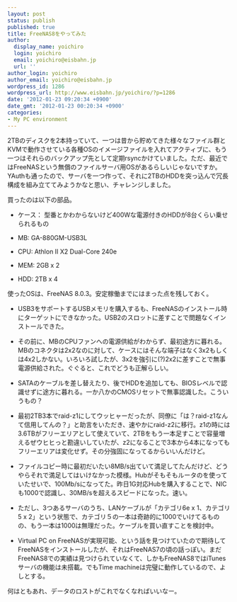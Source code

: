 ```yaml
---
layout: post
status: publish
published: true
title: FreeNAS8をやってみた
author:
  display_name: yoichiro
  login: yoichiro
  email: yoichiro@eisbahn.jp
  url: ''
author_login: yoichiro
author_email: yoichiro@eisbahn.jp
wordpress_id: 1286
wordpress_url: http://www.eisbahn.jp/yoichiro/?p=1286
date: '2012-01-23 09:20:34 +0900'
date_gmt: '2012-01-23 00:20:34 +0900'
categories:
- My PC environment
---
```


2TBのディスクを2本持っていて、一つは昔から貯めてきた様々なファイル群とKVMで動作させている各種OSのイメージファイルを入れてアクティブに、もう一つはそれらのバックアップ先として定期rsyncかけていました。ただ、最近ではFreeNASという無償のファイルサーバ用OSがあるらしいじゃないですか。YAuthも通ったので、サーバを一つ作って、それに2TBのHDDを突っ込んで冗長構成を組み立ててみようかなと思い、チャレンジしました。

買ったのは以下の部品。

* ケース： 型番とかわからないけど400Wな電源付きのHDDが8台くらい乗せられるもの

* MB: GA-880GM-USB3L

* CPU: Athlon II X2 Dual-Core 240e

* MEM: 2GB x 2

* HDD: 2TB x 4

使ったOSは、FreeNAS 8.0.3。安定稼働までにはまった点を残しておく。

* USB3をサポートするUSBメモリを購入するも、FreeNASのインストール時にターゲットにできなかった。USB2のスロットに差すことで問題なくインストールできた。

* その前に、MBのCPUファンへの電源供給がわからず、最初途方に暮れる。MBのコネクタは2x2なのに対して、ケースにはそんな端子はなく3x2もしくは4x2しかない。いろいろ試したが、3x2を強引に(?)2x2に差すことで無事電源供給された。ぐぐると、これでどうも正解らしい。

* SATAのケーブルを差し替えたり、後でHDDを追加しても、BIOSレベルで認識せずに途方に暮れる。一か八かのCMOSリセットで無事認識した。こういうもの？

* 最初2TB3本でraid-z1にしてウッヒャーだったが、同僚に「は？raid-z1なんて信用してんの？」と助言をいただき、速やかにraid-z2に移行。z1の時には3.6TBがフリーエリアとして使えていて、2TBをもう一本足すことで容量増えるぜウヒヒっと勘違いしていたが、z2になることで3本から4本になってもフリーエリアは変化せず。その分強固になってるからいいんだけど。

* ファイルコピー時に最初だいたい8MB/s出ていて満足してたんだけど、どうやらそれで満足してはいけなかった模様。Hubがそもそもルータのを使っていたせいで、100Mb/sになってた。昨日1G対応Hubを購入することで、NICも1000で認識し、30MB/sを超えるスピードになった。速い。

* ただし、3つあるサーバのうち、LANケーブルが「カテゴリ6e x 1、カテゴリ5 x 2」という状態で、カテゴリ５の一本は奇跡的に1000でいけてるものの、もう一本は1000は無理だった。ケーブルを買い直すことを検討中。

* Virtual PC on FreeNASが実現可能、という話を見つけていたので期待してFreeNASをインストールしたが、それはFreeNAS7の頃の話っぽい。まだFreeNAS8での実績は見つけられていなくて、しかもFreeNAS8ではiTunesサーバの機能は未搭載。でもTime machineは完璧に動作しているので、よしとする。

何はともあれ、データのロストがこれでなくなればいいなー。
